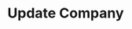 # Update Company

<api-endpoint openapi-path="../../Writerside/openapi.yaml" method="PUT" endpoint="/api/v1/companies/{id}"/>
